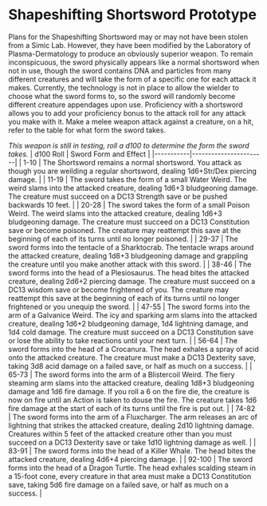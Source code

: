 # Shapeshifting Shortsword Prototype

Plans for the Shapeshifting Shortsword may or may not have been stolen from a Simic Lab. However, they have been modified by the Laboratory of Plasma-Dermatology to produce an obviously superior weapon. To remain inconspicuous, the sword physically appears like a normal shortsword when not in use, though the sword contains DNA and particles from many different creatures and will take the form of a specific one for each attack it makes. Currently, the technology is not in place to allow the wielder to choose what the sword forms to, so the sword will randomly become different creature appendages upon use. Proficiency with a shortsword allows you to add your proficiency bonus to the attack roll for any attack you make with it. Make a melee weapon attack against a creature, on a hit, refer to the table for what form the sword takes.

*This weapon is still in testing, roll a d100 to determine the form the sword takes.*
| d100 Roll | Sword Form and Effect |
|-----------|-----------------------|
| 1-10 | The Shortsword remains a normal shortsword. You attack as though you are weilding a regular shortsword, dealing 1d6+Str/Dex piercing damage. |
| 11-19 | The sword takes the form of a small Water Weird. The weird slams into the attacked creature, dealing 1d6+3 bludgeoning damage. The creature must succeed on a DC13 Strength save or be pushed backwards 10 feet. |
| 20-28 | The sword takes the form of a small Poison Weird. The weird slams into the attacked creature, dealing 1d6+3 bludgeoning damage. The creature must succeed on a DC13 Constitution save or become poisoned. The creature may reattempt this save at the beginning of each of its turns until no longer poisoned. |
| 29-37 | The sword forms into the tentacle of a Sharktocrab. The tentacle wraps around the attacked creature, dealing 1d8+3 bludgeoning damage and grappling the creature until you make another attack with this sword. |
| 38-46 | The sword forms into the head of a Plesiosaurus. The head bites the attacked creature, dealing 2d6+2 piercing damage. The creature must succeed on a DC13 wisdom save or become frightened of you. The creature may reattempt this save at the beginning of each of its turns until no longer frightened or you unequip the sword. |
| 47-55 | The sword forms into the arm of a Galvanice Weird. The icy and sparking arm slams into the attacked creature, dealing 1d6+2 bludgeoning damage, 1d4 lightning damage, and 1d4 cold damage. The creature must succeed on a DC13 Constitution save or lose the ability to take reactions until your next turn. |
| 56-64 | The sword forms into the head of a Crocanura. The head exhales a spray of acid onto the attacked creature. The creature must make a DC13 Dexterity save, taking 3d8 acid damage on a failed save, or half as much on a success. |
| 65-73 | The sword forms into the arm of a Blistercoil Weird. The fiery steaming arm slams into the attacked creature, dealing 1d8+3 bludgeoning damage and 1d6 fire damage. If you roll a 6 on the fire die, the creature is now on fire until an Action is taken to douse the fire. The creature takes 1d6 fire damage at the start of each of its turns until the fire is put out. |
| 74-82 | The sword forms into the arm of a Fluxcharger. The arm releases an arc of lightning that strikes the attacked creature, dealing 2d10 lightning damage. Creatures within 5 feet of the attacked creature other than you must succeed on a DC13 Dexterity save or take 1d10 lightning damage as well. |
| 83-91 | The sword forms into the head of a Killer Whale. The head bites the attacked creature, dealing 4d6+4 piercing damage. |
| 92-100 | The sword forms into the head of a Dragon Turtle. The head exhales scalding steam in a 15-foot cone, every creature in that area must make a DC13 Constitution save, taking 5d6 fire damage on a failed save, or half as much on a success. |
